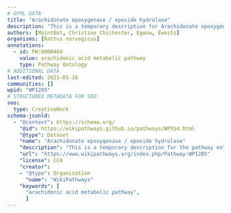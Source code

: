 ```yaml
---
# GPML DATA
title: "Arachidonate epoxygenase / epoxide hydrolase"
description: "This is a temporary description for Arachidonate epoxygenase / epoxide hydrolase"
authors: [MaintBot, Christine Chichester, Egonw, Eweitz]
organisms: [Rattus norvegicus]
annotations:
  - id: PW:0000460
    value: arachidonic acid metabolic pathway
    type: Pathway Ontology
# ADDITIONAL DATA
last-edited: 2021-05-16
communities: []
wpid: "WP1285"
# STRUCTURED METADATA FOR SEO
seo:
  type: CreativeWork
schema-jsonld:
  - "@context": https://schema.org/
    "@id": https://wikipathways.github.io/pathways/WP554.html
    "@type": Dataset
    "name": "Arachidonate epoxygenase / epoxide hydrolase"
    "description": "This is a temporary description for the pathway entitled: Arachidonate epoxygenase / epoxide hydrolase"
    "url": "https://www.wikipathways.org/index.php/Pathway:WP1285"
    "license": CC0
    "creator":
    - "@type": Organization
      "name": "WikiPathways"
    "keywords": [
      "arachidonic acid metabolic pathway",
      ]
---
```

